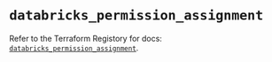 # `databricks_permission_assignment`

Refer to the Terraform Registory for docs: [`databricks_permission_assignment`](https://registry.terraform.io/providers/databricks/databricks/1.29.0/docs/resources/permission_assignment).
